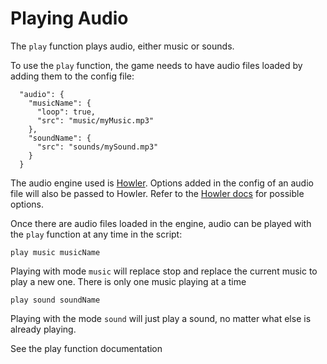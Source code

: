 # Playing Audio

The `play` function plays audio, either music or sounds.

To use the `play` function, the game needs to have audio files loaded by adding them to the config file:

```
  "audio": {
    "musicName": {
      "loop": true,
      "src": "music/myMusic.mp3"
    },
    "soundName": {
      "src": "sounds/mySound.mp3"
    }
  }
```

The audio engine used is [Howler](https://howlerjs.com). Options added in the config of an audio file will also be passed to Howler. Refer to the [Howler docs](https://github.com/goldfire/howler.js#global-options) for possible options.

Once there are audio files loaded in the engine, audio can be played with the `play` function at any time in the script:

`play music musicName`

Playing with mode `music` will replace stop and replace the current music to play a new one. There is only one music playing at a time

`play sound soundName`

Playing with the mode `sound` will just play a sound, no matter what else is already playing.

See the play function documentation
